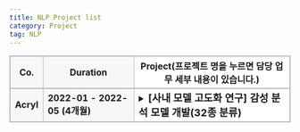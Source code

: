 ```yaml
---
title: NLP Project list
category: Project
tag: NLP
---
```


<html>
  <head>
    <style type="text/css">
      .line{border-bottom: 1px solid #BDB8C1;}
      .line2{border-bottom: 2px solid #BDB8C1;}
      .line3{border-bottom: 1px solid #BDB8C1; background-color: #F7F7F7;}
      .line4{border-bottom: 2px solid #BDB8C1; background-color: #F7F7F7;}
      table, th, td {
         border:1px solid #BDB8C1;
         background-color: #FFFFFF;
       }
    </style>
   </head>
   <body>
     <table style="border-collapse:collapse">
       <tr>
         <th class="line4" bgcolor="#F8F7F9">Co.</th>
         <th class="line4" bgcolor="#F8F7F9">Duration</th>
         <th class="line2">Project(프로젝트 명을 누르면 담당 업무 세부 내용이 있습니다.)</th>
       </tr>
       <tr>
         <td class="line3"><strong>Acryl</strong></td>
         <td class="line3"><strong>2022-01 - 2022-05 (4개월)</strong></td>
         <td class="line">
           <details>
            <summary><b><font size=4>[사내 모델 고도화 연구] 감성 분석 모델 개발(32종 분류)</font></b></summary>
            <div markdown="1">
                - 담당 업무: <br>
                    1) 한국어 감성 class 선정<br>
                    2) 데이터 수집<br>
                    3) 감성 분류 모델 개발<br>
              <br>
                - 사용 기술: <br>
                    1) 한국어 감성 분석 및 감정 표현 분류와 관련된 언어학 지식<br>
                    2) NLP-classifiacation model 개발 기술<br>
              <br>
                - 개발 언어: python (framework: pytorch)<br>
              <br>
                - 수행 업무 요약:<br>
                    한국어 감성 분석 및 감정 표현 분류와 관련된 언어학 지식을 활용하여 34종, 8종의 한국어 감성 분류 모델을 개발하였습니다. 34종, 8종 감성 분류 모델은 각각 f1-score 78, 84로 종료 되었으며 해당 모델은 현재 우울증 판별 사업, 아동 돌보미 봇 사업, 역사 인물 복원 사업 등 다양한 사업에 활용되고 있습니다. <br>
              <br>
                - 개발물 산출 기여도: 100%
            </div>
            </details>
         </td>
       </tr>
   </table>
 </body>
</html>




